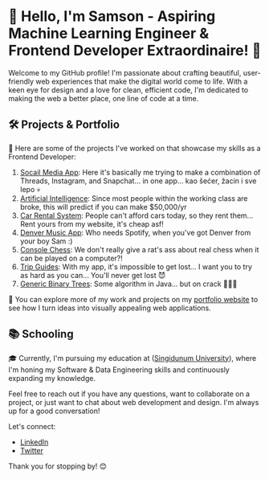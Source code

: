 # 👋 Hello, I'm Samson - Aspiring Machine Learning Engineer & Frontend Developer Extraordinaire! 🚀

Welcome to my GitHub profile! I'm passionate about crafting beautiful, user-friendly web experiences that make the digital world come to life. With a keen eye for design and a love for clean, efficient code, I'm dedicated to making the web a better place, one line of code at a time.

## 🛠️ Projects & Portfolio

🌟 Here are some of the projects I've worked on that showcase my skills as a Frontend Developer:

1. [Socail Media App](https://github.com/korisnik-samson/social): Here it's basically me trying to make a combination of Threads, Instagram, and Snapchat... in one app... kao šećer, žacin i sve lepo 💀
2. [Artificial Intelligence](https://github.com/korisnik-samson/income-predictor): Since most people within the working class are broke, this will predict if you can make $50,000/yr
3. [Car Rental System](https://github.com/korisnik-samson/car-octo-system): People can't afford cars today, so they rent them... Rent yours from my website, it's cheap asf!
4. [Denver Music App](https://github.com/korisnik-samson/denver): Who needs Spotify, when you've got Denver from your boy Sam :)
5. [Console Chess](https://github.com/korisnik-samson/console-chess-sans): We don't really give a rat's ass about real chess when it can be played on a computer?!
6. [Trip Guides](https://github.com/korisnik-samson/travel-booking): With my app, it's impossible to get lost... I want you to try as hard as you can... You'll never get lost 😈
7. [Generic Binary Trees](https://github.com/samson-offorjindu/Generic-Binary-Tree): Some algorithm in Java... but on crack 💫🌠✨

💼 You can explore more of my work and projects on my [portfolio website](https://myportfolio-sam.vercel.app/) to see how I turn ideas into visually appealing web applications.

## 📚 Schooling

🎓 Currently, I'm pursuing my education at ([Singidunum University](https://singidunum.ac.rs)), where I'm honing my Software & Data Engineering skills and continuously expanding my knowledge.

Feel free to reach out if you have any questions, want to collaborate on a project, or just want to chat about web development and design. I'm always up for a good conversation!

Let's connect:
- [LinkedIn]([link-to-LinkedIn-profile](https://www.linkedin.com/in/samson-offorjindu/))
- [Twitter]([link-to-Twitter-profile](https://www.instagram.com/knez.sam/)https://www.instagram.com/knez.sam/)

Thank you for stopping by! 😊
